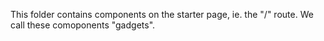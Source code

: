 This folder contains components on the starter page, ie. the "/" route. We call
these comoponents "gadgets".
